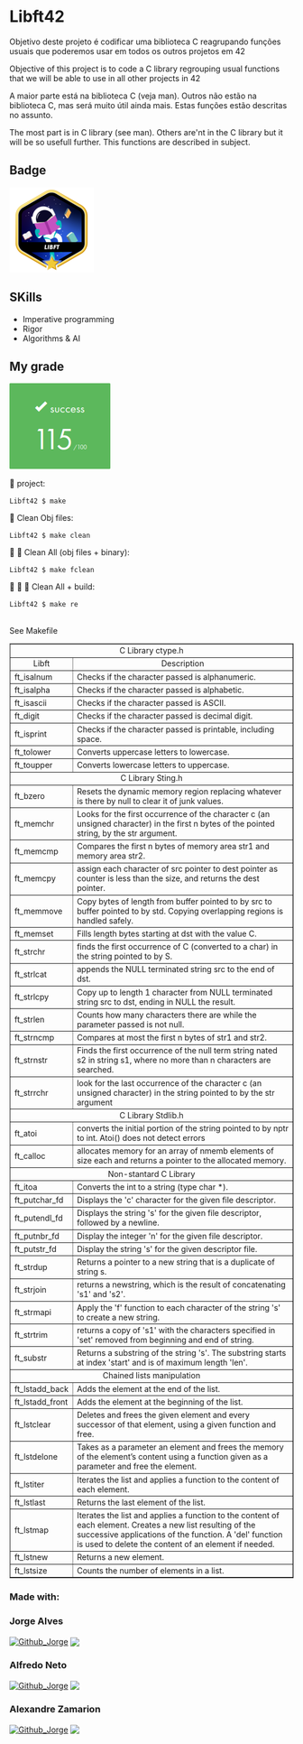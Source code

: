 # Libft42

Objetivo deste projeto é codificar uma biblioteca C reagrupando funções usuais que poderemos usar em todos os outros projetos em 42

Objective of this project is to code a C library regrouping usual functions that we will be able to use in all other projects in 42<br/>

A maior parte está na biblioteca C (veja man).  Outros não estão na biblioteca C, mas será muito útil ainda mais.  Estas funções estão descritas no assunto.

The most part is in C library (see man). Others are'nt in the C library but it will be so usefull further. This functions are described in subject.<br/>

## Badge

<img src="libftm.png">

## SKills

 - Imperative programming
 - Rigor
 - Algorithms & AI

 ## My grade

 <img src="score_libft.png"> 

🚧 project:<br/>
```
Libft42 $ make
```
:shower: Clean Obj files:<br/>
```
Libft42 $ make clean
```
:shower: :shower: Clean All (obj files + binary):<br/>
```
Libft42 $ make fclean
```
:shower: :shower: 🚧 Clean All + build:<br/>
```
Libft42 $ make re
```

<br/>See Makefile<br/>

<table border="1" width="300"> 
 <tr>
  <td  align="center"colspan="4">C Library ctype.h</td>
 </tr>
 
 <tr>
  <td align="center">Libft </td>
  <td align="center">Description </td>
 </tr>

 <tr>
  <td>ft_isalnum</td>
  <td>Checks if the character passed is alphanumeric.</td>
 </tr>
 
 <tr>
  <td>ft_isalpha</td>
  <td>Checks if the character passed is alphabetic.</td>
 </tr>
 
 <tr>
  <td>ft_isascii</td>
  <td>Checks if the character passed is ASCII.</td>
 </tr>
 
 <tr>
  <td>ft_digit</td>
  <td>Checks if the character passed is decimal digit.</td>
 </tr>
 
 <tr>
  <td>ft_isprint</td>
  <td>Checks if the character passed is printable, including space.</td>
 </tr>
 
 <tr>
  <td>ft_tolower</td>
  <td>Converts uppercase letters to lowercase.</td>
 </tr>
 
  <tr>
  <td>ft_toupper</td>
  <td>Converts lowercase letters to uppercase.</td>
 </tr>
 
 <tr>
  <td  align="center"colspan="4"> C Library Sting.h</td>
 </tr>
 
  <tr>
  <td>ft_bzero</td>
  <td>Resets the dynamic memory region replacing whatever is there by null to clear it of junk values.</td>
 </tr>
 
 <tr>
  <td>ft_memchr</td>
  <td>Looks for the first occurrence of the character c (an unsigned character) in the first n bytes of the pointed string, by the str argument.</td>
 </tr>
 
 <tr>
  <td>ft_memcmp</td>
  <td>Compares the first n bytes of memory area str1 and memory area str2.</td>
 </tr>
 
 <tr>
  <td>ft_memcpy</td>
  <td>assign each character of src pointer to dest pointer as counter is less than the size, and returns the dest pointer.</td>
 </tr>
 
  <tr>
  <td>ft_memmove</td>
  <td>Copy bytes of length from buffer pointed to by src to buffer pointed to by std. Copying overlapping regions is handled safely.</td>
 </tr>
 
 <tr>
  <td>ft_memset</td>
  <td>Fills length bytes starting at dst with the value C.</td>
 </tr>
 
 <tr>
  <td>ft_strchr</td>
  <td>finds the first occurrence of C (converted to a char) in the string pointed to by S.</td>
 </tr>
 
  <tr>
  <td>ft_strlcat</td>
  <td>appends the NULL terminated string src to the end of dst.</td>
 </tr>
 
 <tr>
  <td>ft_strlcpy</td>
  <td>Copy up to length 1 character from NULL terminated string src to dst, ending in NULL the result.</td>
 </tr>
 
  <tr>
  <td>ft_strlen</td>
  <td>Counts how many characters there are while the parameter passed is not null.</td>
 </tr>
 
 <tr>
  <td>ft_strncmp</td>
  <td>Compares at most the first n bytes of str1 and str2.</td>
 </tr>
 
 <tr>
  <td>ft_strnstr</td>
  <td>Finds the first occurrence of the null term string nated s2 in string s1, where no more than n characters are searched.</td>
 </tr>
 
 <tr>
  <td>ft_strrchr</td>
  <td>look for the last occurrence of the character c (an unsigned character) in the string pointed to by the str argument</td>
 </tr>
 
 <tr>
  <td  align="center"colspan="4">C Library Stdlib.h</td>
 </tr>
 
 <tr>
  <td>ft_atoi</td>
  <td>converts the initial portion of the string pointed to by nptr to int. Atoi() does not detect errors</td>
 </tr>
 
 <tr>
  <td>ft_calloc</td>
  <td>allocates memory for an array of nmemb elements of size each and returns a pointer to the allocated memory.</td>
 </tr>
 
 <tr>
  <td  align="center"colspan="4">Non-stantard C Library</td>
 </tr>
 
 <tr>
  <td>ft_itoa</td>
  <td>Converts the int to a string (type char *).</td>
 </tr>
 
 <tr>
  <td>ft_putchar_fd</td>
  <td>Displays the 'c' character for the given file descriptor.</td>
 </tr>
 
 <tr>
  <td>ft_putendl_fd</td>
  <td>Displays the string 's' for the given file descriptor, followed by a newline.</td>
 </tr>
 
 <tr>
  <td>ft_putnbr_fd</td>
  <td>Display the integer 'n' for the given file descriptor.</td>
 </tr>
 
 <tr>
  <td>ft_putstr_fd</td>
  <td>Display the string 's' for the given descriptor file.</td>
 </tr>
 
 <tr>
  <td>ft_strdup</td>
  <td>Returns a pointer to a new string that is a duplicate of string s.</td>
 </tr>
 
 <tr>
  <td>ft_strjoin</td>
  <td>returns a newstring, which is the result of concatenating 's1' and 's2'.</td>
 </tr>
 
 <tr>
  <td>ft_strmapi</td>
  <td>Apply the 'f' function to each character of the string 's' to create a new string.</td>
 </tr>
 
 <tr>
  <td>ft_strtrim</td>
  <td>returns a copy of 's1' with the characters specified in 'set' removed from beginning and end of string.</td>
 </tr>
 
 <tr>
  <td>ft_substr</td>
  <td>Returns a substring of the string 's'. The substring starts at index 'start' and is of maximum length 'len'.</td>
 </tr>
 
 <tr>
  <td  align="center"colspan="4"> Chained lists manipulation</td>
 </tr>
 
 <tr>
  <td>ft_lstadd_back</td>
  <td>Adds the element at the end of the list.</td>
 </tr>
 
  <tr>
  <td>ft_lstadd_front</td>
  <td>Adds the element at the beginning of the list.</td>
 </tr>
 
  <tr>
  <td>ft_lstclear</td>
  <td>Deletes and frees the given element and every successor of that element, using a given function and free.</td>
 </tr>
 
  <tr>
  <td>ft_lstdelone</td>
  <td>Takes as a parameter an element and frees the memory of the element’s content using a function given as a parameter and free the element.</td>
 </tr>
 
  <tr>
  <td>ft_lstiter</td>
  <td>Iterates the list and applies a function to the content of each element.</td>
 </tr>
 
  <tr>
  <td>ft_lstlast</td>
  <td>Returns the last element of the list.</td>
 </tr>
 
  <tr>
  <td>ft_lstmap</td>
  <td>Iterates the list and applies a function to the content of each element. Creates a new list resulting of the successive applications of the function. A 'del' function is used to delete the content of an element if needed.</td>
 </tr>
 
  <tr>
  <td>ft_lstnew</td>
  <td>Returns a new element.</td>
 </tr>
 
  <tr>
  <td>ft_lstsize</td>
  <td>Counts the number of elements in a list.</td>
 </tr>

 </table>

### Made with: <br/>
### Jorge Alves
<div style="display: inline_block">
 <a href="https://github.com/jorgeedualves/jorgeedualves" target="_blank"><img align="center" alt="Github_Jorge" height="30" width="30" src="https://cdn-icons-png.flaticon.com/128/1051/1051275.png" target="_blank"></a>
 <a href="https://www.linkedin.com/in/jorge-eduardo-alves-094b4331/" target="_blank"><img align="center"src="https://img.shields.io/badge/-LinkedIn-%230077B5?style=for-the-badge&logo=linkedin&logoColor=white" target="_blank"></a> 
</div>

### Alfredo Neto
<div style="display: inline_block">
 <a href="https://github.com/Alfredo-Neto" target="_blank"><img align="center" alt="Github_Jorge" height="30" width="30" src="https://cdn-icons-png.flaticon.com/128/1051/1051275.png" target="_blank"></a>
 <a href="https://www.linkedin.com/in/alfredo-neto-a2515814b/" target="_blank"><img align="center"src="https://img.shields.io/badge/-LinkedIn-%230077B5?style=for-the-badge&logo=linkedin&logoColor=white" target="_blank"></a> 
</div>

### Alexandre Zamarion
<div style="display: inline_block">
 <a href="https://github.com/alezamarion" target="_blank"><img align="center" alt="Github_Jorge" height="30" width="30" src="https://cdn-icons-png.flaticon.com/128/1051/1051275.png" target="_blank"></a>
 <a href="https://www.linkedin.com/in/alexandre-zamarion-cepeda-a3766323a/" target="_blank"><img align="center"src="https://img.shields.io/badge/-LinkedIn-%230077B5?style=for-the-badge&logo=linkedin&logoColor=white" target="_blank"></a> 
</div>
